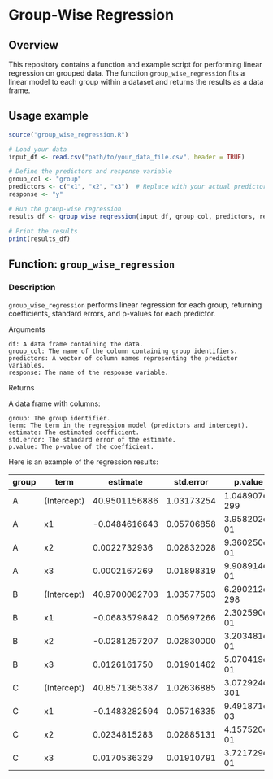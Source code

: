 # Group-Wise Regression

## Overview

This repository contains a function and example script for performing linear regression on grouped data. The function `group_wise_regression` fits a linear model to each group within a dataset and returns the results as a data frame.

## Usage example

``` r {}
source("group_wise_regression.R")

# Load your data
input_df <- read.csv("path/to/your_data_file.csv", header = TRUE)

# Define the predictors and response variable
group_col <- "group"
predictors <- c("x1", "x2", "x3")  # Replace with your actual predictor columns
response <- "y"

# Run the group-wise regression
results_df <- group_wise_regression(input_df, group_col, predictors, response)

# Print the results
print(results_df)
```

## Function: `group_wise_regression`

### Description

`group_wise_regression` performs linear regression for each group, returning coefficients, standard errors, and p-values for each predictor.

Arguments

    df: A data frame containing the data.
    group_col: The name of the column containing group identifiers.
    predictors: A vector of column names representing the predictor variables.
    response: The name of the response variable.

Returns

A data frame with columns:

    group: The group identifier.
    term: The term in the regression model (predictors and intercept).
    estimate: The estimated coefficient.
    std.error: The standard error of the estimate.
    p.value: The p-value of the coefficient.


Here is an example of the regression results:

| group | term        | estimate     | std.error | p.value       |
|-------|-------------|--------------|-----------|---------------|
| A     | (Intercept) | 40.9501156886 | 1.03173254 | 1.048907e-299 |
| A     | x1          | -0.0484616643 | 0.05706858 | 3.958202e-01  |
| A     | x2          | 0.0022732936  | 0.02832028 | 9.360250e-01  |
| A     | x3          | 0.0002167269  | 0.01898319 | 9.908914e-01  |
| B     | (Intercept) | 40.9700082703 | 1.03577503 | 6.290212e-298 |
| B     | x1          | -0.0683579842 | 0.05697266 | 2.302590e-01  |
| B     | x2          | -0.0281257207 | 0.02830000 | 3.203481e-01  |
| B     | x3          | 0.0126161750  | 0.01901462 | 5.070419e-01  |
| C     | (Intercept) | 40.8571365387 | 1.02636885 | 3.072924e-301 |
| C     | x1          | -0.1483282594 | 0.05716335 | 9.491871e-03  |
| C     | x2          | 0.0234815283  | 0.02885131 | 4.157520e-01  |
| C     | x3          | 0.0170536329  | 0.01910791 | 3.721729e-01  |
